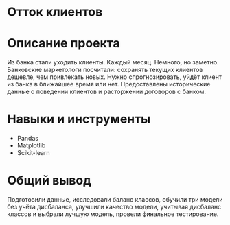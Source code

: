 # Отток клиентов
# Описание проекта
Из банка стали уходить клиенты. Каждый месяц. Немного, но заметно. Банковские маркетологи посчитали: сохранять текущих клиентов дешевле, чем привлекать новых. Нужно спрогнозировать, уйдёт клиент из банка в ближайшее время или нет. Предоставлены исторические данные о поведении клиентов и расторжении договоров с банком.
# Навыки и инструменты
- Pandas
- Matplotlib
- Scikit-learn
# Общий вывод
Подготовили данные, исследовали баланс классов, обучили три модели без учёта дисбаланса, улучшили качество модели, учитывая дисбаланс классов и выбрали лучшую модель, провели финальное тестирование.
